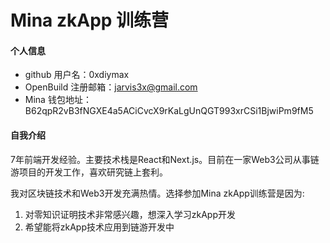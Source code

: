 # Mina zkApp 训练营


#### 个人信息

- github 用户名：0xdiymax
- OpenBuild 注册邮箱：jarvis3x@gmail.com
- Mina 钱包地址：B62qpR2vB3fNGXE4a5ACiCvcX9rKaLgUnQGT993xrCSi1BjwiPm9fM5

#### 自我介绍
7年前端开发经验。主要技术栈是React和Next.js。目前在一家Web3公司从事链游项目的开发工作，喜欢研究链上套利。

我对区块链技术和Web3开发充满热情。选择参加Mina zkApp训练营是因为:

1. 对零知识证明技术非常感兴趣，想深入学习zkApp开发
2. 希望能将zkApp技术应用到链游开发中
